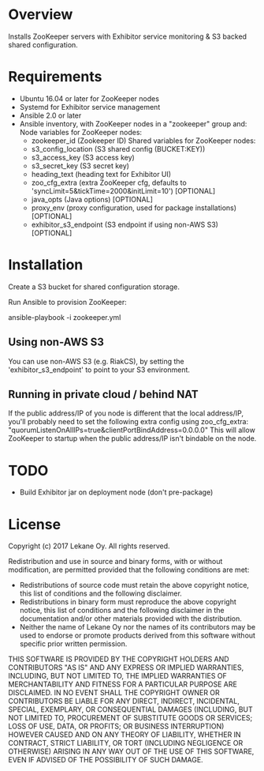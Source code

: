 # Overview

Installs ZooKeeper servers with Exhibitor service monitoring & S3 backed shared configuration.

# Requirements

* Ubuntu 16.04 or later for ZooKeeper nodes
* Systemd for Exhibitor service management
* Ansible 2.0 or later
* Ansible inventory, with ZooKeeper nodes in a "zookeeper" group and:
    Node variables for ZooKeeper nodes:
    * zookeeper_id (Zookeeper ID)
    Shared variables for ZooKeeper nodes:
    * s3_config_location (S3 shared config (BUCKET:KEY))
    * s3_access_key (S3 access key)
    * s3_secret_key (S3 secret key)
    * heading_text (heading text for Exhibitor UI)
    * zoo_cfg_extra (extra ZooKeeper cfg, defaults to 'syncLimit=5&tickTime=2000&initLimit=10') [OPTIONAL]
    * java_opts (Java options) [OPTIONAL]
    * proxy_env (proxy configuration, used for package installations) [OPTIONAL]
    * exhibitor_s3_endpoint (S3 endpoint if using non-AWS S3) [OPTIONAL]

# Installation

Create a S3 bucket for shared configuration storage.

Run Ansible to provision ZooKeeper:

ansible-playbook -i <inventory> zookeeper.yml

## Using non-AWS S3

You can use non-AWS S3 (e.g. RiakCS), by setting the 'exhibitor_s3_endpoint' to point to your S3 environment.

## Running in private cloud / behind NAT

If the public address/IP of you node is different that the local address/IP, you'll probably need to set
the following extra config using zoo_cfg_extra: "quorumListenOnAllIPs=true&clientPortBindAddress=0.0.0.0"
This will allow ZooKeeper to startup when the public address/IP isn't bindable on the node.

# TODO

* Build Exhibitor jar on deployment node (don't pre-package)

# License

Copyright (c) 2017 Lekane Oy. All rights reserved.

Redistribution and use in source and binary forms, with or without
modification, are permitted provided that the following conditions are
met:

   * Redistributions of source code must retain the above copyright
notice, this list of conditions and the following disclaimer.
   * Redistributions in binary form must reproduce the above
copyright notice, this list of conditions and the following disclaimer
in the documentation and/or other materials provided with the
distribution.
   * Neither the name of Lekane Oy nor the names of its
contributors may be used to endorse or promote products derived from
this software without specific prior written permission.

THIS SOFTWARE IS PROVIDED BY THE COPYRIGHT HOLDERS AND CONTRIBUTORS
"AS IS" AND ANY EXPRESS OR IMPLIED WARRANTIES, INCLUDING, BUT NOT
LIMITED TO, THE IMPLIED WARRANTIES OF MERCHANTABILITY AND FITNESS FOR
A PARTICULAR PURPOSE ARE DISCLAIMED. IN NO EVENT SHALL THE COPYRIGHT
OWNER OR CONTRIBUTORS BE LIABLE FOR ANY DIRECT, INDIRECT, INCIDENTAL,
SPECIAL, EXEMPLARY, OR CONSEQUENTIAL DAMAGES (INCLUDING, BUT NOT
LIMITED TO, PROCUREMENT OF SUBSTITUTE GOODS OR SERVICES; LOSS OF USE,
DATA, OR PROFITS; OR BUSINESS INTERRUPTION) HOWEVER CAUSED AND ON ANY
THEORY OF LIABILITY, WHETHER IN CONTRACT, STRICT LIABILITY, OR TORT
(INCLUDING NEGLIGENCE OR OTHERWISE) ARISING IN ANY WAY OUT OF THE USE
OF THIS SOFTWARE, EVEN IF ADVISED OF THE POSSIBILITY OF SUCH DAMAGE.

